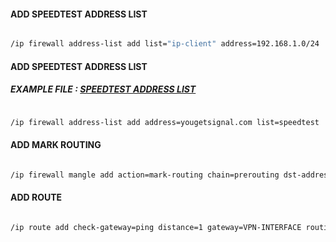 


#### ADD SPEEDTEST ADDRESS LIST

```sh

/ip firewall address-list add list="ip-client" address=192.168.1.0/24

```

#### ADD SPEEDTEST ADDRESS LIST

##### EXAMPLE FILE : [SPEEDTEST ADDRESS LIST](/speedtest-address-list.md)
```sh

/ip firewall address-list add address=yougetsignal.com list=speedtest

```
#### ADD MARK ROUTING
```sh

/ip firewall mangle add action=mark-routing chain=prerouting dst-address-list=speedtest new-routing-mark=SPEEDTEST-MARK passthrough=no src-address-list=ip-client

```

#### ADD ROUTE
```sh

/ip route add check-gateway=ping distance=1 gateway=VPN-INTERFACE routing-mark=SPEEDTEST-MARK

```
